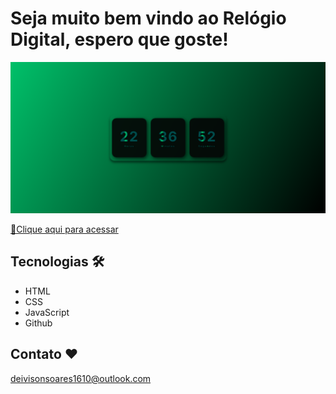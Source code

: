 # Seja muito bem vindo ao Relógio Digital, espero que goste!

![preview](./.github/preview.png)
 

 [🔗Clique aqui para acessar](https://deivsoares.github.io/Relogio-Digital/)

 ## Tecnologias 🛠

 - HTML
 - CSS
 - JavaScript
 - Github

 ## Contato ❤

 deivisonsoares1610@outlook.com